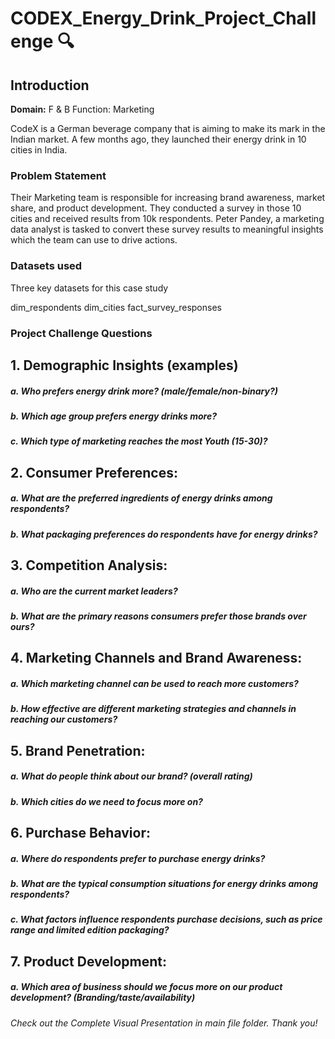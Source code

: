 # CODEX_Energy_Drink_Project_Challenge 🔍

## Introduction

**Domain:** F & B Function: Marketing

CodeX is a German beverage company that is aiming to make its mark in the Indian market. A few months ago, they launched their energy drink in 10 cities in India.

### Problem Statement
Their Marketing team is responsible for increasing brand awareness, market share, and product development. They conducted a survey in those 10 cities and received results from 10k respondents. Peter Pandey, a marketing data analyst is tasked to convert these survey results to meaningful insights which the team can use to drive actions.

### Datasets used
Three key datasets for this case study

dim_respondents
dim_cities
fact_survey_responses

### Project Challenge Questions
                  
## 1. Demographic Insights (examples)
   ##### a. Who prefers energy drink more? (male/female/non-binary?)
   ##### b. Which age group prefers energy drinks more?
   ##### c. Which type of marketing reaches the most Youth (15-30)?

## 2. Consumer Preferences:
  ##### a. What are the preferred ingredients of energy drinks among respondents?
  ##### b. What packaging preferences do respondents have for energy drinks?

## 3. Competition Analysis:

  ##### a. Who are the current market leaders?
  ##### b. What are the primary reasons consumers prefer those brands over ours?

## 4. Marketing Channels and Brand Awareness:

  ##### a. Which marketing channel can be used to reach more customers?
  ##### b. How effective are different marketing strategies and channels in reaching our customers?

## 5. Brand Penetration:

  ##### a. What do people think about our brand? (overall rating)
  ##### b. Which cities do we need to focus more on?

## 6. Purchase Behavior: 

  ##### a. Where do respondents prefer to purchase energy drinks?
  ##### b. What are the typical consumption situations for energy drinks among respondents?
  ##### c. What factors influence respondents purchase decisions, such as price range and limited edition packaging?

## 7. Product Development:
   
  ##### a. Which area of business should we focus more on our product development? (Branding/taste/availability)
  
###### *Check out the Complete Visual Presentation in main file folder. Thank you!*
